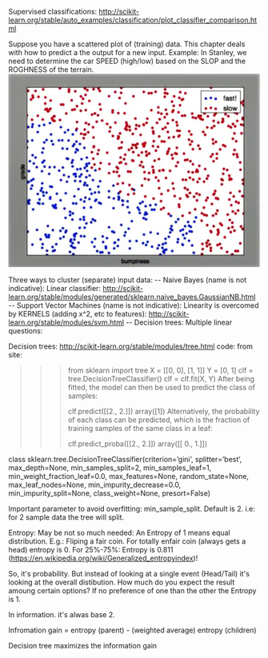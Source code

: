 Supervised classifications: http://scikit-learn.org/stable/auto_examples/classification/plot_classifier_comparison.html

Suppose you have a scattered plot of (training) data. This chapter deals with how to predict a the output for a new input.
Example: In Stanley, we need to determine the car SPEED (high/low) based on the SLOP and the ROGHNESS of the terrain.
![Stanley Speed](Stanley-GradeDump.png)

Three ways to cluster (separate) input data:
-- Naive Bayes (name is not indicative): Linear classifier: http://scikit-learn.org/stable/modules/generated/sklearn.naive_bayes.GaussianNB.html
-- Support Vector Machines  (name is not indicative): Linearity is overcomed by KERNELS (adding x^2, etc to features): http://scikit-learn.org/stable/modules/svm.html
-- Decision trees: Multiple linear questions: 


Decision trees: http://scikit-learn.org/stable/modules/tree.html
code: from site:
>>> from sklearn import tree
>>> X = [[0, 0], [1, 1]]
>>> Y = [0, 1]
>>> clf = tree.DecisionTreeClassifier()
>>> clf = clf.fit(X, Y)
After being fitted, the model can then be used to predict the class of samples:
>>>
>>> clf.predict([[2., 2.]])
array([1])
Alternatively, the probability of each class can be predicted, which is the fraction of training samples of the same class in a leaf:
>>>
>>> clf.predict_proba([[2., 2.]])
array([[ 0.,  1.]])

class sklearn.tree.DecisionTreeClassifier(criterion=’gini’, splitter=’best’, max_depth=None, min_samples_split=2, min_samples_leaf=1, min_weight_fraction_leaf=0.0, max_features=None, random_state=None, max_leaf_nodes=None, min_impurity_decrease=0.0, min_impurity_split=None, class_weight=None, presort=False)

Important parameter to avoid overfitting: min_sample_split. Default is 2. i.e: for 2 sample data the tree will split.


Entropy: May be not so much needed:
An Entropy of 1 means equal distribution. E.g.: Fliping a fair coin. For totally enfair coin (always gets a head) entropy is 0. For 25%-75%: Entropy is 0.811
(https://en.wikipedia.org/wiki/Generalized_entropyindex)!

So, it's probability. But instead of looking at a single event (Head/Tail) it's looking at the overall distibution. How much do you expect the result amoung certain options? If no preference of one than the other the Entropy is 1.

In information. it's alwas base 2.

Infromation gain = entropy (parent) - (weighted average) entropy (children)

Decision tree maximizes the information gain


